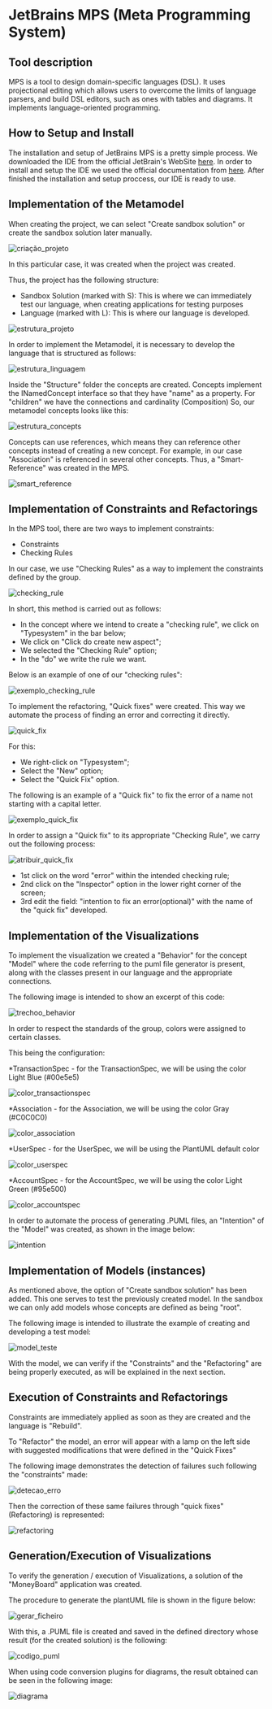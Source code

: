 # JetBrains MPS (Meta Programming System)

## Tool description

MPS is a tool to design domain-specific languages (DSL).
It uses projectional editing which allows users to overcome the limits of language parsers, and build DSL editors, such as ones with tables and diagrams. It implements language-oriented programming.

## How to Setup and Install

The installation and setup of JetBrains MPS is a pretty simple process.
We downloaded the IDE from the official JetBrain's WebSite [here](https://www.jetbrains.com/mps/download/).
In order to install and setup the IDE we used the official documentation from [here](https://www.jetbrains.com/help/mps/installation-guide.html).
After finished the installation and setup proccess, our IDE is ready to use.

## Implementation of the Metamodel

When creating the project, we can select "Create sandbox solution" or create the sandbox solution later manually.

![criação_projeto](./images/criação_projeto.png)

In this particular case, it was created when the project was created.

Thus, the project has the following structure:
* Sandbox Solution (marked with S): This is where we can immediately test our language, when creating applications for testing purposes
* Language (marked with L): This is where our language is developed.

![estrutura_projeto](./images/estrutura_projeto.png)

In order to implement the Metamodel, it is necessary to develop the language that is structured as follows:

![estrutura_linguagem](./images/estrutura_linguagem.png)

Inside the "Structure" folder the concepts are created.
Concepts implement the INamedConcept interface so that they have "name" as a property.
For "children" we have the connections and cardinality (Composition)
So, our metamodel concepts looks like this:

![estrutura_concepts](./images/estrutura_concepts.png)

Concepts can use references, which means they can reference other concepts instead of creating a new concept.
For example, in our case "Association" is referenced in several other concepts.
Thus, a "Smart-Reference" was created in the MPS.

![smart_reference](./images/smart_reference.png)

## Implementation of Constraints and Refactorings

In the MPS tool, there are two ways to implement constraints:
* Constraints
* Checking Rules

In our case, we use "Checking Rules" as a way to implement the constraints defined by the group.

![checking_rule](./images/checking_rule.png)

In short, this method is carried out as follows:
* In the concept where we intend to create a "checking rule", we click on "Typesystem" in the bar below;
* We click on "Click do create new aspect";
* We selected the "Checking Rule" option;
* In the "do" we write the rule we want.

Below is an example of one of our "checking rules":

![exemplo_checking_rule](./images/exemplo_checking_rule.png)

To implement the refactoring, "Quick fixes" were created. This way we automate the process of finding an error and correcting it directly.

![quick_fix](./images/quick_fix.png)

For this:
* We right-click on "Typesystem";
* Select the "New" option;
* Select the "Quick Fix" option.

The following is an example of a "Quick fix" to fix the error of a name not starting with a capital letter. 

![exemplo_quick_fix](./images/exemplo_quick_fix.png)

In order to assign a "Quick fix" to its appropriate "Checking Rule", we carry out the following process:

![atribuir_quick_fix](./images/atribuir_quick_fix.png)

* 1st click on the word "error" within the intended checking rule;
* 2nd click on the "Inspector" option in the lower right corner of the screen;
* 3rd edit the field: "intention to fix an error(optional)" with the name of the "quick fix" developed.

## Implementation of the Visualizations

To implement the visualization we created a "Behavior" for the concept "Model" where the code referring to the puml file generator is present, along with the classes present in our language and the appropriate connections.

The following image is intended to show an excerpt of this code:

![trechoo_behavior](./images/trechoo_behavior.png)

In order to respect the standards of the group, colors were assigned to certain classes.

This being the configuration:

*TransactionSpec - for the TransactionSpec, we will be using the color Light Blue (#00e5e5)

![color_transactionspec](./images/color_transactionspec.png)

*Association - for the Association, we will be using the color Gray (#C0C0C0)

![color_association](./images/color_association.png)

*UserSpec - for the UserSpec, we will be using the PlantUML default color

![color_userspec](./images/color_userspec.png)

*AccountSpec - for the AccountSpec, we will be using the color Light Green (#95e500)

![color_accountspec](./images/color_accountspec.png)

In order to automate the process of generating .PUML files, an "Intention" of the "Model" was created, as shown in the image below:

![intention](./images/intention.png)

## Implementation of Models (instances)

As mentioned above, the option of "Create sandbox solution" has been added. This one serves to test the previously created model.
In the sandbox we can only add models whose concepts are defined as being "root".

The following image is intended to illustrate the example of creating and developing a test model:

![model_teste](./images/model_teste.png)

With the model, we can verify if the "Constraints" and the "Refactoring" are being properly executed, as will be explained in the next section.

## Execution of Constraints and Refactorings

Constraints are immediately applied as soon as they are created and the language is "Rebuild".

To "Refactor" the model, an error will appear with a lamp on the left side with suggested modifications that were defined in the "Quick Fixes"

The following image demonstrates the detection of failures such following the "constraints" made:

![detecao_erro](./images/detecao_erro.png)

Then the correction of these same failures through "quick fixes" (Refactoring) is represented:

![refactoring](./images/refactoring.png)

## Generation/Execution of Visualizations

To verify the generation / execution of Visualizations, a solution of the "MoneyBoard" application was created.

The procedure to generate the plantUML file is shown in the figure below:

![gerar_ficheiro](./images/gerar_ficheiro.png)

With this, a .PUML file is created and saved in the defined directory whose result (for the created solution) is the following:

![codigo_puml](./images/codigo_puml.png)

When using code conversion plugins for diagrams, the result obtained can be seen in the following image:

![diagrama](./images/diagrama.png)